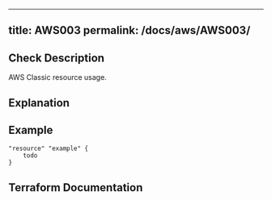 
---
title: AWS003
permalink: /docs/aws/AWS003/
---


## Check Description

AWS Classic resource usage.

## Explanation

## Example

```
"resource" "example" {
	todo
}
```

## Terraform Documentation
